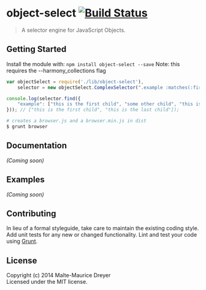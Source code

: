 # object-select [![Build Status](https://secure.travis-ci.org/ileri/object-select.png?branch=master)](http://travis-ci.org/ileri/object-select)

> A selector engine for JavaScript Objects.


## Getting Started

Install the module with: `npm install object-select --save`
Note: this requires the --harmony_collections flag

```js
var objectSelect = require('./lib/object-select'),
    selector = new objectSelect.ComplexSelector(".example :matches(:first-child, :last-child)"); // create selector

console.log(selector.find({
    "example": ["this is the first child", "some other child", "this is the last child"]
})); // ["this is the first child", "this is the last child"]);
```

```sh
# creates a browser.js and a browser.min.js in dist
$ grunt browser
```



## Documentation

_(Coming soon)_


## Examples

_(Coming soon)_


## Contributing

In lieu of a formal styleguide, take care to maintain the existing coding style. Add unit tests for any new or changed functionality. Lint and test your code using [Grunt](http://gruntjs.com).


## License

Copyright (c) 2014 Malte-Maurice Dreyer  
Licensed under the MIT license.

